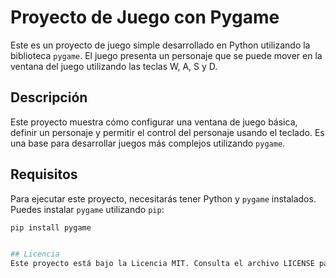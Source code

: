 # Proyecto de Juego con Pygame

Este es un proyecto de juego simple desarrollado en Python utilizando la biblioteca `pygame`. El juego presenta un personaje que se puede mover en la ventana del juego utilizando las teclas W, A, S y D.

## Descripción

Este proyecto muestra cómo configurar una ventana de juego básica, definir un personaje y permitir el control del personaje usando el teclado. Es una base para desarrollar juegos más complejos utilizando `pygame`.

## Requisitos

Para ejecutar este proyecto, necesitarás tener Python y `pygame` instalados. Puedes instalar `pygame` utilizando `pip`:

```bash
pip install pygame


## Licencia
Este proyecto está bajo la Licencia MIT. Consulta el archivo LICENSE para más detalles.